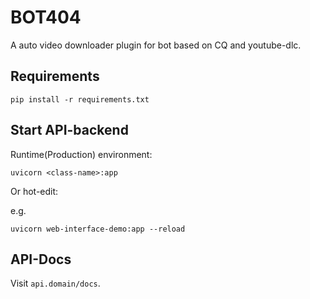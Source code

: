 # BOT404

A auto video downloader plugin for bot based on CQ and youtube-dlc.

## Requirements

```shell
pip install -r requirements.txt
```

## Start API-backend

Runtime(Production) environment:
```
uvicorn <class-name>:app
```

Or hot-edit:

e.g.
```
uvicorn web-interface-demo:app --reload
```

## API-Docs

Visit `api.domain/docs`.